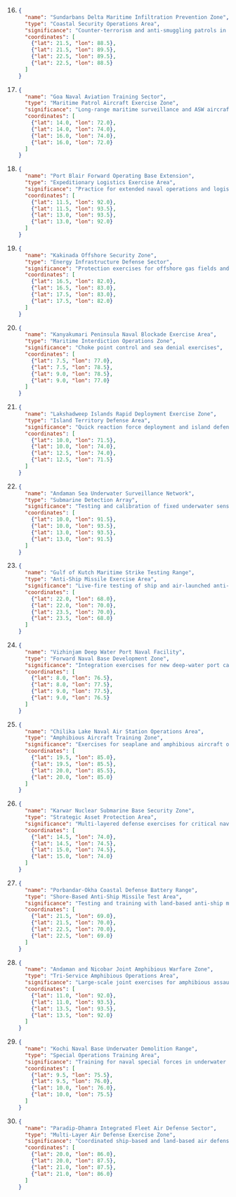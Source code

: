 16. ```json
    {
      "name": "Sundarbans Delta Maritime Infiltration Prevention Zone",
      "type": "Coastal Security Operations Area",
      "significance": "Counter-terrorism and anti-smuggling patrols in complex terrain",
      "coordinates": [
        {"lat": 21.5, "lon": 88.5},
        {"lat": 21.5, "lon": 89.5},
        {"lat": 22.5, "lon": 89.5},
        {"lat": 22.5, "lon": 88.5}
      ]
    }
    ```

17. ```json
    {
      "name": "Goa Naval Aviation Training Sector",
      "type": "Maritime Patrol Aircraft Exercise Zone",
      "significance": "Long-range maritime surveillance and ASW aircraft training",
      "coordinates": [
        {"lat": 14.0, "lon": 72.0},
        {"lat": 14.0, "lon": 74.0},
        {"lat": 16.0, "lon": 74.0},
        {"lat": 16.0, "lon": 72.0}
      ]
    }
    ```

18. ```json
    {
      "name": "Port Blair Forward Operating Base Extension",
      "type": "Expeditionary Logistics Exercise Area",
      "significance": "Practice for extended naval operations and logistics support",
      "coordinates": [
        {"lat": 11.5, "lon": 92.0},
        {"lat": 11.5, "lon": 93.5},
        {"lat": 13.0, "lon": 93.5},
        {"lat": 13.0, "lon": 92.0}
      ]
    }
    ```

19. ```json
    {
      "name": "Kakinada Offshore Security Zone",
      "type": "Energy Infrastructure Defense Sector",
      "significance": "Protection exercises for offshore gas fields and pipelines",
      "coordinates": [
        {"lat": 16.5, "lon": 82.0},
        {"lat": 16.5, "lon": 83.0},
        {"lat": 17.5, "lon": 83.0},
        {"lat": 17.5, "lon": 82.0}
      ]
    }
    ```

20. ```json
    {
      "name": "Kanyakumari Peninsula Naval Blockade Exercise Area",
      "type": "Maritime Interdiction Operations Zone",
      "significance": "Choke point control and sea denial exercises",
      "coordinates": [
        {"lat": 7.5, "lon": 77.0},
        {"lat": 7.5, "lon": 78.5},
        {"lat": 9.0, "lon": 78.5},
        {"lat": 9.0, "lon": 77.0}
      ]
    }
    ```

21. ```json
    {
      "name": "Lakshadweep Islands Rapid Deployment Exercise Zone",
      "type": "Island Territory Defense Area",
      "significance": "Quick reaction force deployment and island defense drills",
      "coordinates": [
        {"lat": 10.0, "lon": 71.5},
        {"lat": 10.0, "lon": 74.0},
        {"lat": 12.5, "lon": 74.0},
        {"lat": 12.5, "lon": 71.5}
      ]
    }
    ```

22. ```json
    {
      "name": "Andaman Sea Underwater Surveillance Network",
      "type": "Submarine Detection Array",
      "significance": "Testing and calibration of fixed underwater sensor systems",
      "coordinates": [
        {"lat": 10.0, "lon": 91.5},
        {"lat": 10.0, "lon": 93.5},
        {"lat": 13.0, "lon": 93.5},
        {"lat": 13.0, "lon": 91.5}
      ]
    }
    ```

23. ```json
    {
      "name": "Gulf of Kutch Maritime Strike Testing Range",
      "type": "Anti-Ship Missile Exercise Area",
      "significance": "Live-fire testing of ship and air-launched anti-ship missiles",
      "coordinates": [
        {"lat": 22.0, "lon": 68.0},
        {"lat": 22.0, "lon": 70.0},
        {"lat": 23.5, "lon": 70.0},
        {"lat": 23.5, "lon": 68.0}
      ]
    }
    ```

24. ```json
    {
      "name": "Vizhinjam Deep Water Port Naval Facility",
      "type": "Forward Naval Base Development Zone",
      "significance": "Integration exercises for new deep-water port capabilities",
      "coordinates": [
        {"lat": 8.0, "lon": 76.5},
        {"lat": 8.0, "lon": 77.5},
        {"lat": 9.0, "lon": 77.5},
        {"lat": 9.0, "lon": 76.5}
      ]
    }
    ```

25. ```json
    {
      "name": "Chilika Lake Naval Air Station Operations Area",
      "type": "Amphibious Aircraft Training Zone",
      "significance": "Exercises for seaplane and amphibious aircraft operations",
      "coordinates": [
        {"lat": 19.5, "lon": 85.0},
        {"lat": 19.5, "lon": 85.5},
        {"lat": 20.0, "lon": 85.5},
        {"lat": 20.0, "lon": 85.0}
      ]
    }
    ```

26. ```json
    {
      "name": "Karwar Nuclear Submarine Base Security Zone",
      "type": "Strategic Asset Protection Area",
      "significance": "Multi-layered defense exercises for critical naval infrastructure",
      "coordinates": [
        {"lat": 14.5, "lon": 74.0},
        {"lat": 14.5, "lon": 74.5},
        {"lat": 15.0, "lon": 74.5},
        {"lat": 15.0, "lon": 74.0}
      ]
    }
    ```

27. ```json
    {
      "name": "Porbandar-Okha Coastal Defense Battery Range",
      "type": "Shore-Based Anti-Ship Missile Test Area",
      "significance": "Testing and training with land-based anti-ship missile systems",
      "coordinates": [
        {"lat": 21.5, "lon": 69.0},
        {"lat": 21.5, "lon": 70.0},
        {"lat": 22.5, "lon": 70.0},
        {"lat": 22.5, "lon": 69.0}
      ]
    }
    ```

28. ```json
    {
      "name": "Andaman and Nicobar Joint Amphibious Warfare Zone",
      "type": "Tri-Service Amphibious Operations Area",
      "significance": "Large-scale joint exercises for amphibious assault operations",
      "coordinates": [
        {"lat": 11.0, "lon": 92.0},
        {"lat": 11.0, "lon": 93.5},
        {"lat": 13.5, "lon": 93.5},
        {"lat": 13.5, "lon": 92.0}
      ]
    }
    ```

29. ```json
    {
      "name": "Kochi Naval Base Underwater Demolition Range",
      "type": "Special Operations Training Area",
      "significance": "Training for naval special forces in underwater demolitions",
      "coordinates": [
        {"lat": 9.5, "lon": 75.5},
        {"lat": 9.5, "lon": 76.0},
        {"lat": 10.0, "lon": 76.0},
        {"lat": 10.0, "lon": 75.5}
      ]
    }
    ```

30. ```json
    {
      "name": "Paradip-Dhamra Integrated Fleet Air Defense Sector",
      "type": "Multi-Layer Air Defense Exercise Zone",
      "significance": "Coordinated ship-based and land-based air defense drills",
      "coordinates": [
        {"lat": 20.0, "lon": 86.0},
        {"lat": 20.0, "lon": 87.5},
        {"lat": 21.0, "lon": 87.5},
        {"lat": 21.0, "lon": 86.0}
      ]
    }
    ```